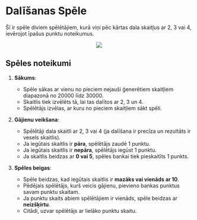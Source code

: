 # Dalīšanas Spēle

Šī ir spēle diviem spēlētājiem, kurā viņi pēc kārtas dala skaitļus ar 2, 3 vai 4, ievērojot īpašus punktu noteikumus.
<p align="center"><img src="https://i.imgur.com/UTlBz1l.png"/></p>

## Spēles noteikumi

1. **Sākums**:
   - Spēle sākas ar vienu no pieciem nejauši ģenerētiem skaitļiem diapazonā no 20000 līdz 30000.
   - Skaitlis tiek izvēlēts tā, lai tas dalītos ar 2, 3 un 4.
   - Spēlētājs izvēlas, ar kuru no pieciem skaitļiem sākt spēli.

2. **Gājienu veikšana**:
   - Spēlētāji dala skaitli ar 2, 3 vai 4 (ja dalīšana ir precīza un rezultāts ir vesels skaitlis).
   - Ja iegūtais skaitlis ir **pāra**, spēlētājs zaudē 1 punktu.
   - Ja iegūtais skaitlis ir **nepāra**, spēlētājs iegūst 1 punktu.
   - Ja skaitlis beidzas ar **0 vai 5**, spēles bankai tiek pieskaitīts 1 punkts.

3. **Spēles beigas**:
   - Spēle beidzas, kad iegūtais skaitlis ir **mazāks vai vienāds ar 10**.
   - Pēdējais spēlētājs, kurš veicis gājienu, pievieno bankas punktus savam punktu skaitam.
   - Ja punktu skaits abiem spēlētājiem ir vienāds, spēle beidzas ar **neizšķirtu**.
   - Citādi, uzvar spēlētājs ar lielāko punktu skaitu.

